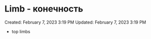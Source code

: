 # Limb - конечность

Created: February 7, 2023 3:19 PM
Updated: February 7, 2023 3:19 PM

- top limbs